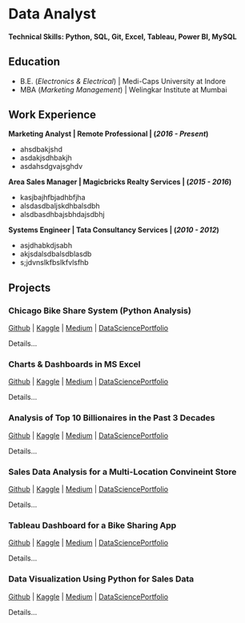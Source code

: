 # Data Analyst 
#### Technical Skills: Python, SQL, Git, Excel, Tableau, Power BI, MySQL

## Education 
- B.E. (_Electronics & Electrical_) | Medi-Caps University at Indore
- MBA (_Marketing Management_) | Welingkar Institute at Mumbai

## Work Experience 
**Marketing Analyst | Remote Professional | (_2016 - Present_)** 
- ahsdbakjshd
- asdakjsdhbakjh
- asdahsdgvajsghdv

**Area Sales Manager | Magicbricks Realty Services | (_2015 - 2016_)**
- kasjbajhfbjadhbfjha
- alsdasdbaljskdhbalsdbh
- alsdbasdhbajsbhdajsdbhj

**Systems Engineer | Tata Consultancy Services | (_2010 - 2012_)**
- asjdhabkdjsabh
- akjsdalsdbalsdblasdb
- s;jdvnslkfbslkfvlsfhb


## Projects 
### Chicago Bike Share System (Python Analysis) 
[Github](https://www.google.com) | [Kaggle](google.com) | [Medium](google.com) | [DataSciencePortfolio](google.com)

Details...

### Charts & Dashboards in MS Excel
[Github](google.com) | [Kaggle](google.com) | [Medium](google.com) | [DataSciencePortfolio](google.com)

Details...

### Analysis of Top 10 Billionaires in the Past 3 Decades
[Github](google.com) | [Kaggle](google.com) | [Medium](google.com) | [DataSciencePortfolio](google.com)

Details...

### Sales Data Analysis for a Multi-Location Convineint Store
[Github](google.com) | [Kaggle](google.com) | [Medium](google.com) | [DataSciencePortfolio](google.com)

Details...

### Tableau Dashboard for a Bike Sharing App
[Github](google.com) | [Kaggle](google.com) | [Medium](google.com) | [DataSciencePortfolio](google.com)

Details...

### Data Visualization Using Python for Sales Data 
[Github](google.com) | [Kaggle](google.com) | [Medium](google.com) | [DataSciencePortfolio](google.com)

Details...

